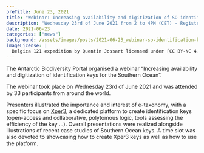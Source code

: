 ```yaml
---
preTitle: June 23, 2021
title: "Webinar: Increasing availability and digitization of SO identification keys"
description: "Wednesday 23rd of June 2021 from 2 to 4PM (CET) - Registration required."
date: 2021-06-23
categories: ["news"]
background: /assets/images/posts/2021-06-23_webinar-so-identification-keys.jpg
imageLicense: |
  Belgica 121 expedition by Quentin Jossart licensed under [CC BY-NC 4.0](https://creativecommons.org/licenses/by-nc/4.0/)
---
```


The Antarctic Biodiversity Portal organised a webinar “Increasing availability and digitization of identification keys for the Southern Ocean”.

The webinar took place on Wednesday 23rd of June 2021 and was attended by 33 participants from around the world.

Presenters illustrated the importance and interest of e-taxonomy, with a specific focus on [Xper3](https://xper3.fr/), a dedicated platform to create identification keys (open-access and collaborative, polytomous logic, tools assessing the efficiency of the key …). Overall presentations were realized alongside illustrations of recent case studies of Southern Ocean keys. A time slot was also devoted to showcasing how to create Xper3 keys as well as how to use the platform.

